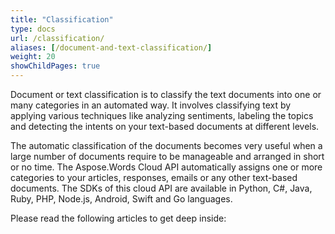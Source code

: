 ```yaml
---
title: "Classification"
type: docs
url: /classification/
aliases: [/document-and-text-classification/]
weight: 20
showChildPages: true
---
```


Document or text classification is to classify the text documents into one or many categories in an automated way. It involves classifying text by applying various techniques like analyzing sentiments, labeling the topics and detecting the intents on your text-based documents at different levels.

The automatic classification of the documents becomes very useful when a large number of documents require to be manageable and arranged in short or no time. The Aspose.Words Cloud API automatically assigns one or more categories to your articles, responses, emails or any other text-based documents. The SDKs of this cloud API are available in Python, C#, Java, Ruby, PHP, Node.js, Android, Swift and Go languages.

Please read the following articles to get deep inside:
